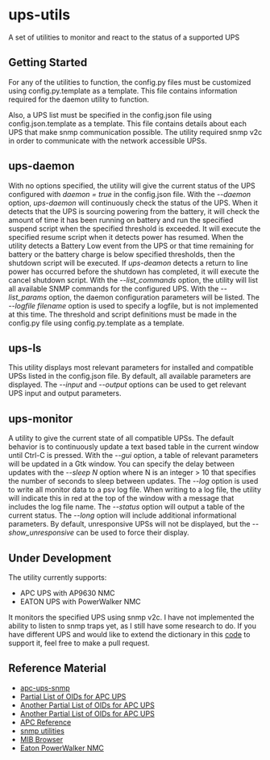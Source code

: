 # ups-utils
A set of utilities to monitor and react to the status of a supported UPS

## Getting Started
For any of the utilities to function, the config.py files must be customized using config.py.template as 
a template. This file contains information required for the daemon utility to function.

Also, a UPS list must be specified in the config.json file using config.json.template as a template.  This file
contains details about each UPS that make snmp communication possible.  The utility required snmp v2c in order
to communicate with the network accessible UPSs.

## ups-daemon
With no options specified, the utility will give the current status of the UPS configured with *daemon = true*
in the config.json file. With the *--daemon* option, *ups-daemon* will continuously check the status of the
UPS.  When it detects that the UPS is sourcing powering from the battery, it will check the amount of time it
has been running on battery and run the specified suspend script when the specified threshold is exceeded.  It
will execute the specified resume script when it detects power has resumed.  When the utility detects a Battery
Low event from the UPS or that time remaining for battery or the battery charge is below specified thresholds,
then the shutdown script will be executed. If *ups-deamon* detects a return to line power has occurred before
the shutdown has completed, it will execute the cancel shutdown script.  With the *--list_commands* option, the
utility will list all available SNMP commands for the configured UPS.  With the *--list_params* option, the 
daemon configuration parameters will be listed. The *--logfile filename* option is used to specify a logfile,
but is not implemented at this time.  The threshold and script definitions must be made in the config.py file
using config.py.template as a template.

## ups-ls
This utility displays most relevant parameters for installed and compatible UPSs
listed in the config.json file.  By default, all available parameters are displayed.
The *--input* and *--output* options can be used to get relevant UPS input and output 
parameters.

## ups-monitor
A utility to give the current state of all compatible UPSs. The default behavior
is to continuously update a text based table in the current window until Ctrl-C is
pressed.  With the *--gui* option, a table of relevant parameters will be updated
in a Gtk window.  You can specify the delay between updates with the *--sleep N*
option where N is an integer > 10 that specifies the number of seconds to sleep
between updates.  The *--log* option is used to write all monitor data to a psv log
file.  When writing to a log file, the utility will indicate this in red at the top of
the window with a message that includes the log file name.  The *--status* option will
output a table of the current status.  The *--long* option will include additional
informational parameters. By default, unresponsive UPSs will not be displayed, but the
*--show_unresponsive* can be used to force their display.

## Under Development
The utility currently supports:
* APC UPS with AP9630 NMC 
* EATON UPS with PowerWalker NMC

It monitors the specified UPS using snmp v2c.  I have not implemented the ability to listen to snmp traps
yet, as I still have some research to do.  If you have different UPS and would like to extend the dictionary
in this [code](https://github.com/Ricks-Lab/ups-utils/blob/master/UPSmodules/UPSmodule.py) to support it, feel free to make a pull request.

## Reference Material
* [apc-ups-snmp](https://github.com/phillipsnick/apc-ups-snmp)
* [Partial List of OIDs for APC UPS](https://www.opsview.com/resources/monitoring/blog/monitoring-apc-ups-useful-oids)
* [Another Partial List of OIDs for APC UPS](https://www.itninja.com/blog/view/snmp-oids-for-apc-smart-ups-3000-rm-xl)
* [Another Partial List of OIDs for APC UPS](https://wiki.netxms.org/wiki/UPS_Monitoring_(APC)_via_SNMP)
* [APC Reference](https://www.apc.com/salestools/LFLG-AFACYW/LFLG-AFACYW_R1_EN.pdf)
* [snmp utilities](http://www.net-snmp.org/docs/man/)
* [MIB Browser](http://www.ireasoning.com/)
* [Eaton PowerWalker NMC](https://powerwalker.com/?page=nmc&lang=en)
